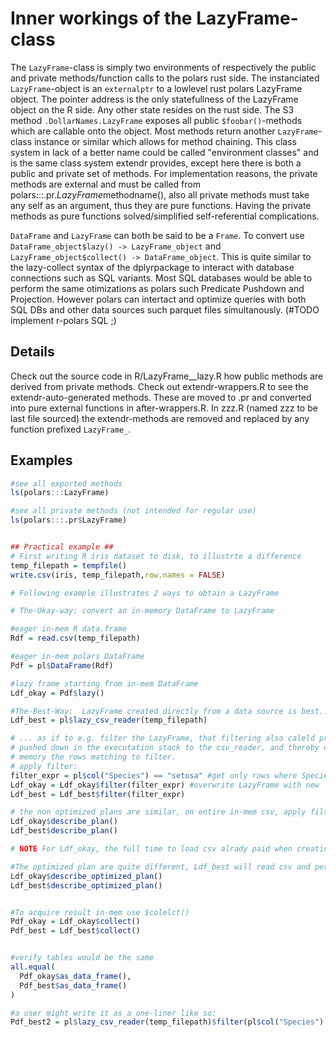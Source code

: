 # Inner workings of the LazyFrame-class

The `LazyFrame`-class is simply two environments of respectively the public and private methods/function calls to the polars rust side. The instanciated `LazyFrame`-object is an `externalptr` to a lowlevel rust polars LazyFrame object. The pointer address is the only statefullness of the LazyFrame object on the R side. Any other state resides on the rust side. The S3 method `.DollarNames.LazyFrame` exposes all public `$foobar()`-methods which are callable onto the object. Most methods return another `LazyFrame`-class instance or similar which allows for method chaining. This class system in lack of a better name could be called "environment classes" and is the same class system extendr provides, except here there is both a public and private set of methods. For implementation reasons, the private methods are external and must be called from polars:::.pr.$LazyFrame$methodname(), also all private methods must take any self as an argument, thus they are pure functions. Having the private methods as pure functions solved/simplified self-referential complications.

`DataFrame` and `LazyFrame` can both be said to be a `Frame`. To convert use `DataFrame_object$lazy() -> LazyFrame_object` and `LazyFrame_object$collect() -> DataFrame_object`. This is quite similar to the lazy-collect syntax of the dplyrpackage to interact with database connections such as SQL variants. Most SQL databases would be able to perform the same otimizations as polars such Predicate Pushdown and Projection. However polars can intertact and optimize queries with both SQL DBs and other data sources such parquet files simultanously. (#TODO implement r-polars SQL ;)

## Details

Check out the source code in R/LazyFrame__lazy.R how public methods are derived from private methods. Check out extendr-wrappers.R to see the extendr-auto-generated methods. These are moved to .pr and converted into pure external functions in after-wrappers.R. In zzz.R (named zzz to be last file sourced) the extendr-methods are removed and replaced by any function prefixed `LazyFrame_`.

## Examples

```r
#see all exported methods
ls(polars:::LazyFrame)

#see all private methods (not intended for regular use)
ls(polars:::.pr$LazyFrame)


## Practical example ##
# First writing R iris dataset to disk, to illustrte a difference
temp_filepath = tempfile()
write.csv(iris, temp_filepath,row.names = FALSE)

# Following example illustrates 2 ways to obtain a LazyFrame

# The-Okay-way: convert an in-memory DataFrame to LazyFrame

#eager in-mem R data.frame
Rdf = read.csv(temp_filepath)

#eager in-mem polars DataFrame
Pdf = pl$DataFrame(Rdf)

#lazy frame starting from in-mem DataFrame
Ldf_okay = Pdf$lazy()

#The-Best-Way:  LazyFrame created directly from a data source is best...
Ldf_best = pl$lazy_csv_reader(temp_filepath)

# ... as if to e.g. filter the LazyFrame, that filtering also caleld predicate will be
# pushed down in the executation stack to the csv_reader, and thereby only bringing into
# memory the rows matching to filter.
# apply filter:
filter_expr = pl$col("Species") == "setosa" #get only rows where Species is setosa
Ldf_okay = Ldf_okay$filter(filter_expr) #overwrite LazyFrame with new
Ldf_best = Ldf_best$filter(filter_expr)

# the non optimized plans are similar, on entire in-mem csv, apply filter
Ldf_okay$describe_plan()
Ldf_best$describe_plan()

# NOTE For Ldf_okay, the full time to load csv alrady paid when creating Rdf and Pdf

#The optimized plan are quite different, Ldf_best will read csv and perform filter simultanously
Ldf_okay$describe_optimized_plan()
Ldf_best$describe_optimized_plan()


#To acquire result in-mem use $colelct()
Pdf_okay = Ldf_okay$collect()
Pdf_best = Ldf_best$collect()


#verify tables would be the same
all.equal(
  Pdf_okay$as_data_frame(),
  Pdf_best$as_data_frame()
)

#a user might write it as a one-liner like so:
Pdf_best2 = pl$lazy_csv_reader(temp_filepath)$filter(pl$col("Species") == "setosa")
```